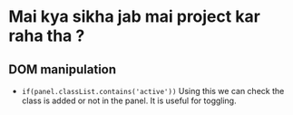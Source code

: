 # Mai kya sikha jab mai project kar raha tha ?

## DOM manipulation

- `if(panel.classList.contains('active'))` Using this we can check the class is added or not in the panel. It is useful for toggling.
